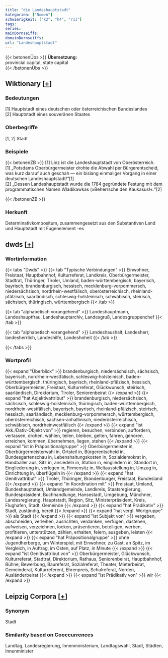 ```yaml
---
title: "die Landeshauptstadt"
kategorien: ["Nomen"]
schwierigkeit: ["k2", "h4", "r11"]
tags:
series:
mainDornseiffs:
domainDornseiffs:
url: "Landeshauptstadt"
---
```


{{< betonenÜbs >}}
**Übersetzung:**  
provincial capital, state  capital  
{{< /betonenÜbs >}}

## Wiktionary [[+](https://de.wiktionary.org/wiki/Landeshauptstadt)]

### Bedeutungen
[1] Hauptstadt eines deutschen oder österreichischen Bundeslandes  
[2] Hauptstadt eines souveränen Staates  

### Oberbegriffe
[1, 2] Stadt  

### Beispiele
{{< betonenZB >}}
[1] Linz ist die Landeshauptstadt von Oberösterreich.  
[1] „Potsdams Oberbürgermeister drohte die Abwahl per Bürgerentscheid, was kurz darauf auch geschah — ein bislang einmaliger Vorgang in einer deutschen Landeshauptstadt!“[1]  
[2] „Dessen Landeshauptstadt wurde die 1784 gegründete Festung mit dem programmatischen Namen Wladikawkas (»Beherrsche den Kaukasus!«.“[2]  

{{< /betonenZB >}}
### Herkunft
Determinativkompositum, zusammengesetzt aus den Substantiven Land und Hauptstadt mit Fugenelement -es  



## dwds [[+](https://www.dwds.de/wb/Landeshauptstadt)]

### Wortinformation
{{< tabs "Dwds" >}}
{{< tab "Typische Verbindungen" >}}
Einwohner, Freistaat, Hauptbahnhof, Kulturreferat, Landkreis, Oberbürgermeister, Stadtrat, Thüringer, Tiroler, Umland, baden-württembergisch, bayerisch, bayrisch, brandenburgisch, hessisch, mecklenburg-vorpommersch, niedersächsisch, nordrhein-westfälisch, oberösterreichisch, rheinland-pfälzisch, saarländisch, schleswig-holsteinisch, schwäbisch, steirisch, sächsisch, thüringisch, württembergisch
{{< /tab >}}

{{< tab "alphabetisch vorangehend" >}}
Landeshauptmann, Landeshauptfrau, Landeshauptarchiv, Landesgruß, Landesgruppenchef
{{< /tab >}}

{{< tab "alphabetisch vorangehend" >}}
Landeshaushalt, Landesherr, landesherrlich, Landeshilfe, Landeshoheit
{{< /tab >}}

{{< /tabs >}}

### Wortprofil
{{< expand "Überblick" >}} brandenburgisch, niedersächsisch, sächsisch, bayerisch, nordrhein-westfälisch, schleswig-holsteinisch, baden-württembergisch, thüringisch, bayrisch, rheinland-pfälzisch, hessisch, Oberbürgermeister, Freistaat, Kulturreferat, Glückwunsch, steirisch, saarländisch, Direktorium, Tiroler, Seniorenbeirat {{< /expand >}}
{{< expand "hat Adjektivattribut" >}} brandenburgisch, niedersächsisch, sächsisch, schleswig-holsteinisch, thüringisch, baden-württembergisch, nordrhein-westfälisch, bayerisch, bayrisch, rheinland-pfälzisch, steirisch, hessisch, saarländisch, mecklenburg-vorpommersch, württembergisch, oberösterreichisch, sachsen-anhaltinisch, niederösterreichisch, schwäbisch, nordrheinwestfälisch {{< /expand >}}
{{< expand "ist Akk./Dativ-Objekt von" >}} regieren, besuchen, verbinden, auffordern, verlassen, drohen, wählen, teilen, bleiben, gelten, fahren, gehören, erreichen, kommen, übernehmen, liegen, stehen {{< /expand >}}
{{< expand "ist in Präpositionalgruppe" >}} Oberbürgermeister in, Oberbürgermeisterwahl in, Ortsteil in, Bürgerentscheid in, Bundesgartenschau in, Lebenshaltungskosten in, Sozialdemokrat in, Handballer aus, Sitz in, ansiedeln in, Station in, eingliedern in, Standort in, Eingliederung in, verlegen in, Firmensitz in, Weltausstellung in, Umzug in, Einrichtung in, überflügeln in {{< /expand >}}
{{< expand "hat Genitivattribut" >}} Tiroler, Thüringer, Brandenburger, Freistaat, Bundesland {{< /expand >}}
{{< expand "in Koordination mit" >}} Freistaat, Umland, Bundeshauptstadt, Umlandgemeinde, Landkreis, Staatsregierung, Bundespräsident, Buchhandlunge, Hansestadt, Umgebung, Münchner, Landesregierung, Hauptstadt, Region, Sitz, Ministerpräsident, Kreis, Flughafen, Stadt, Gemeinde {{< /expand >}}
{{< expand "hat Prädikativ" >}} Stadt, zuständig, bereit {{< /expand >}}
{{< expand "hat vergl. Wortgruppe" >}} als Stadt {{< /expand >}}
{{< expand "ist Subjekt von" >}} vergeben, abschneiden, verleihen, ausrichten, verdanken, verfügen, dastehen, aufweisen, verzeichnen, locken, präsentieren, beteiligen, werben, profitieren, unterstützen, zählen, erhalten, feiern, ausgeben, leisten {{< /expand >}}
{{< expand "hat Präpositionalgruppe" >}} ohne Jugendherberge, um Winterspiel, mit Einwohner, zu Gast, an Spitz, im Vergleich, in Auftrag, im Osten, auf Platz, in Minute {{< /expand >}}
{{< expand "ist Genitivattribut von" >}} Oberbürgermeister, Glückwunsch, Kulturreferat, Stadtrat, Direktorium, Rathaus, Seniorenbeirat, Hauptbahnhof, Bühne, Bewerbung, Baureferat, Sozialreferat, Theater, Mieterbeirat, Gemeinderat, Kulturreferent, Ehrenpreis, Schulreferat, Norden, Ausländerbeirat {{< /expand >}}
{{< expand "ist Prädikativ von" >}} wir {{< /expand >}}

## Leipzig Corpora [[+](https://corpora.uni-leipzig.de/en/res?word=Landeshauptstadt&corpusId=deu_newscrawl-public_2018)]


### Synonym
Stadt


### Similarity based on Cooccurrences
Landtag, Landesregierung, Innenministerium, Landtagswahl, Stadt, Städten, Innenminister

